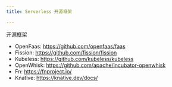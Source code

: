```yaml
---
title: Serverless 开源框架

---
```


开源框架
- OpenFaas: https://github.com/openfaas/faas
- Fission: https://github.com/fission/fission
- Kubeless: https://github.com/kubeless/kubeless
- OpenWhisk: https://github.com/apache/incubator-openwhisk
- Fn: https://fnproject.io/
- Knative: https://knative.dev/docs/
